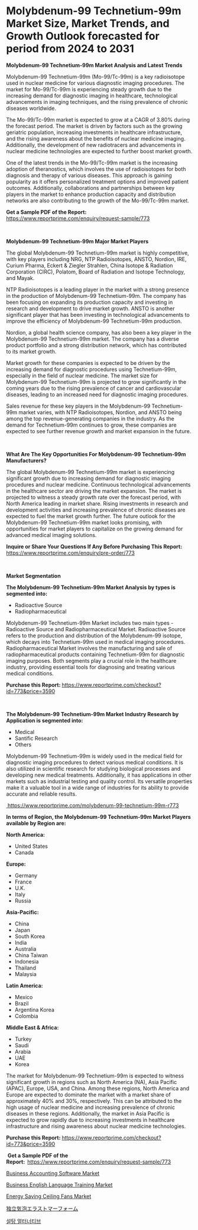 <p><h1>Molybdenum-99 Technetium-99m Market Size, Market Trends, and Growth Outlook forecasted for period from 2024 to 2031</h1></p><p><strong>Molybdenum-99 Technetium-99m Market Analysis and Latest Trends</strong></p>
<p><p>Molybdenum-99 Technetium-99m (Mo-99/Tc-99m) is a key radioisotope used in nuclear medicine for various diagnostic imaging procedures. The market for Mo-99/Tc-99m is experiencing steady growth due to the increasing demand for diagnostic imaging in healthcare, technological advancements in imaging techniques, and the rising prevalence of chronic diseases worldwide.</p><p>The Mo-99/Tc-99m market is expected to grow at a CAGR of 3.80% during the forecast period. The market is driven by factors such as the growing geriatric population, increasing investments in healthcare infrastructure, and the rising awareness about the benefits of nuclear medicine imaging. Additionally, the development of new radiotracers and advancements in nuclear medicine technologies are expected to further boost market growth.</p><p>One of the latest trends in the Mo-99/Tc-99m market is the increasing adoption of theranostics, which involves the use of radioisotopes for both diagnosis and therapy of various diseases. This approach is gaining popularity as it offers personalized treatment options and improved patient outcomes. Additionally, collaborations and partnerships between key players in the market to enhance production capacity and distribution networks are also contributing to the growth of the Mo-99/Tc-99m market.</p></p>
<p><strong>Get a Sample PDF of the Report:&nbsp;</strong> <a href="https://www.reportprime.com/enquiry/request-sample/773">https://www.reportprime.com/enquiry/request-sample/773</a></p>
<p>&nbsp;</p>
<p><strong>Molybdenum-99 Technetium-99m Major Market Players</strong></p>
<p><p>The global Molybdenum-99 Technetium-99m market is highly competitive, with key players including NRG, NTP Radioisotopes, ANSTO, Nordion, IRE, Curium Pharma, Eckert & Ziegler Strahlen, China Isotope & Radiation Corporation (CIRC), Polatom, Board of Radiation and Isotope Technology, and Mayak.</p><p>NTP Radioisotopes is a leading player in the market with a strong presence in the production of Molybdenum-99 Technetium-99m. The company has been focusing on expanding its production capacity and investing in research and development to drive market growth. ANSTO is another significant player that has been investing in technological advancements to improve the efficiency of Molybdenum-99 Technetium-99m production.</p><p>Nordion, a global health science company, has also been a key player in the Molybdenum-99 Technetium-99m market. The company has a diverse product portfolio and a strong distribution network, which has contributed to its market growth.</p><p>Market growth for these companies is expected to be driven by the increasing demand for diagnostic procedures using Technetium-99m, especially in the field of nuclear medicine. The market size for Molybdenum-99 Technetium-99m is projected to grow significantly in the coming years due to the rising prevalence of cancer and cardiovascular diseases, leading to an increased need for diagnostic imaging procedures.</p><p>Sales revenue for these key players in the Molybdenum-99 Technetium-99m market varies, with NTP Radioisotopes, Nordion, and ANSTO being among the top revenue-generating companies in the industry. As the demand for Technetium-99m continues to grow, these companies are expected to see further revenue growth and market expansion in the future.</p></p>
<p>&nbsp;</p>
<p><strong>What Are The Key Opportunities For Molybdenum-99 Technetium-99m Manufacturers?</strong></p>
<p><p>The global Molybdenum-99 Technetium-99m market is experiencing significant growth due to increasing demand for diagnostic imaging procedures and nuclear medicine. Continuous technological advancements in the healthcare sector are driving the market expansion. The market is projected to witness a steady growth rate over the forecast period, with North America leading in market share. Rising investments in research and development activities and increasing prevalence of chronic diseases are expected to fuel the market growth further. The future outlook for the Molybdenum-99 Technetium-99m market looks promising, with opportunities for market players to capitalize on the growing demand for advanced medical imaging solutions.</p></p>
<p><strong>Inquire or Share Your Questions If Any Before Purchasing This Report:</strong> <a href="https://www.reportprime.com/enquiry/pre-order/773">https://www.reportprime.com/enquiry/pre-order/773</a></p>
<p>&nbsp;</p>
<p><strong>Market Segmentation</strong></p>
<p><strong>The Molybdenum-99 Technetium-99m Market Analysis by types is segmented into:</strong></p>
<p><ul><li>Radioactive Source</li><li>Radiopharmaceutical</li></ul></p>
<p><p>Molybdenum-99 Technetium-99m Market includes two main types - Radioactive Source and Radiopharmaceutical Market. Radioactive Source refers to the production and distribution of the Molybdenum-99 isotope, which decays into Technetium-99m used in medical imaging procedures. Radiopharmaceutical Market involves the manufacturing and sale of radiopharmaceutical products containing Technetium-99m for diagnostic imaging purposes. Both segments play a crucial role in the healthcare industry, providing essential tools for diagnosing and treating various medical conditions.</p></p>
<p><strong>Purchase this Report:&nbsp;</strong><a href="https://www.reportprime.com/checkout?id=773&price=3590">https://www.reportprime.com/checkout?id=773&price=3590</a></p>
<p>&nbsp;</p>
<p><strong>The Molybdenum-99 Technetium-99m Market Industry Research by Application is segmented into:</strong></p>
<p><ul><li>Medical</li><li>Santific Research</li><li>Others</li></ul></p>
<p><p>Molybdenum-99 Technetium-99m is widely used in the medical field for diagnostic imaging procedures to detect various medical conditions. It is also utilized in scientific research for studying biological processes and developing new medical treatments. Additionally, it has applications in other markets such as industrial testing and quality control. Its versatile properties make it a valuable tool in a wide range of industries for its ability to provide accurate and reliable results.</p></p>
<p><a href="https://www.reportprime.com/molybdenum-99-technetium-99m-r773">&nbsp;https://www.reportprime.com/molybdenum-99-technetium-99m-r773</a></p>
<p><strong>In terms of Region, the Molybdenum-99 Technetium-99m Market Players available by Region are:</strong></p>
<p>
    <p> <strong> North America: </strong>
        <ul>
            <li>United States</li>
            <li>Canada</li>
        </ul>
        </p> 
    <p> <strong> Europe: </strong>
        <ul>
            <li>Germany</li>
            <li>France</li>
            <li>U.K.</li>
            <li>Italy</li>
            <li>Russia</li>
        </ul>
        </p> 
    <p> <strong> Asia-Pacific: </strong>
        <ul>
            <li>China</li>
            <li>Japan</li>
            <li>South Korea</li>
            <li>India</li>
            <li>Australia</li>
            <li>China Taiwan</li>
            <li>Indonesia</li>
            <li>Thailand</li>
            <li>Malaysia</li>
        </ul>
        </p> 
    <p> <strong> Latin America: </strong>
        <ul>
            <li>Mexico</li>
            <li>Brazil</li>
            <li>Argentina Korea</li>
            <li>Colombia</li>
        </ul>
        </p> 
    <p> <strong> Middle East & Africa: </strong>
        <ul>
            <li>Turkey</li>
            <li>Saudi</li>
            <li>Arabia</li>
            <li>UAE</li>
            <li>Korea</li>
        </ul>
    </p>
    </p>
<p><p>The market for Molybdenum-99 Technetium-99m is expected to witness significant growth in regions such as North America (NA), Asia Pacific (APAC), Europe, USA, and China. Among these regions, North America and Europe are expected to dominate the market with a market share of approximately 40% and 30%, respectively. This can be attributed to the high usage of nuclear medicine and increasing prevalence of chronic diseases in these regions. Additionally, the market in Asia Pacific is expected to grow rapidly due to increasing investments in healthcare infrastructure and rising awareness about nuclear medicine technologies.</p></p>
<p><strong>Purchase this Report: </strong><a href="https://www.reportprime.com/checkout?id=773&price=3590">https://www.reportprime.com/checkout?id=773&price=3590</a></p>
<p>&nbsp;<strong>Get a Sample PDF of the Report:&nbsp;&nbsp;</strong><a href="https://www.reportprime.com/enquiry/request-sample/773">https://www.reportprime.com/enquiry/request-sample/773</a></p>
<p><strong></strong></p>
<p><p><a href="https://issuu.com/reportprime-2/docs/business-accounting-software-market-size-2030.pptx">Business Accounting Software Market</a></p><p><a href="https://issuu.com/reportprime-2/docs/business-english-language-training-market-size-203">Business English Language Training Market</a></p><p><a href="https://www.linkedin.com/pulse/global-energy-saving-ceiling-fans-market-sector-types-applications-bavxc?trackingId=nhfnLuqDzBBkhj7Sf1q67w%3D%3D">Energy Saving Ceiling Fans Market</a></p><p><a href="https://medium.com/@himelboss0_65902/%E3%82%AF%E3%83%AD%E3%83%BC%E3%82%BA%E3%83%89%E3%82%BB%E3%83%AB%E3%82%A8%E3%83%A9%E3%82%B9%E3%83%88%E3%83%9E%E3%83%BC%E6%B3%A1%E3%83%95%E3%82%A9%E3%83%BC%E3%83%A0%E5%B8%82%E5%A0%B4-%E5%9C%B0%E5%9F%9F%E3%81%8A%E3%82%88%E3%81%B3%E5%9B%BD%E3%83%AC%E3%83%99%E3%83%AB%E3%81%AE%E5%88%86%E6%9E%90%E3%81%AB%E7%84%A6%E7%82%B9%E3%82%92%E5%BD%93%E3%81%A6-%E7%AB%B6%E4%BA%89%E7%8A%B6%E6%B3%81%E3%82%92%E5%90%AB%E3%82%81%E3%81%9F%E3%82%B0%E3%83%AD%E3%83%BC%E3%83%90%E3%83%AB%E3%81%8A%E3%82%88%E3%81%B3%E5%9C%B0%E5%9F%9F%E3%81%AE%E5%88%86%E6%9E%90-6b381d9a6840">独立気泡エラストマーフォーム</a></p><p><a href="https://medium.com/@kirana180201_26468/%EC%84%A4%ED%83%95-%EB%8C%80%EC%B2%B4-%EC%8B%9C%EC%9E%A5-%EB%B6%84%EC%84%9D-%EB%B3%B4%EA%B3%A0%EC%84%9C-%EC%A7%80%EC%97%AD%EB%B3%84-%EA%B8%80%EB%A1%9C%EB%B2%8C-%EC%9D%B8%EC%82%AC%EC%9D%B4%ED%8A%B8-%EC%9C%A0%ED%98%95-%EA%B3%BC%EB%8B%B9-%EC%8B%9C%EB%9F%BD-%EA%B3%A0%EA%B0%95%EB%8F%84-%EA%B0%90%EB%AF%B8%EB%A3%8C-%EC%A0%80%EA%B0%95%EB%8F%84-%EA%B0%90%EB%AF%B8%EB%A3%8C-%EB%B0%8F-%EC%A0%81%EC%9A%A9-%EC%8B%9D%ED%92%88-%EC%82%B0%EC%97%85-%EC%86%8C%EB%A7%A4%EC%97%85%EC%9E%90-%EB%B0%8F-%EB%8F%84%EB%A7%A4%EC%97%85%EC%9E%90-%EC%A0%84%EC%9E%90-%EC%83%81%EA%B1%B0%EB%9E%98-%EA%B8%B0%EC%97%85-62d9d8026044">설탕 얼터너티브</a></p></p>